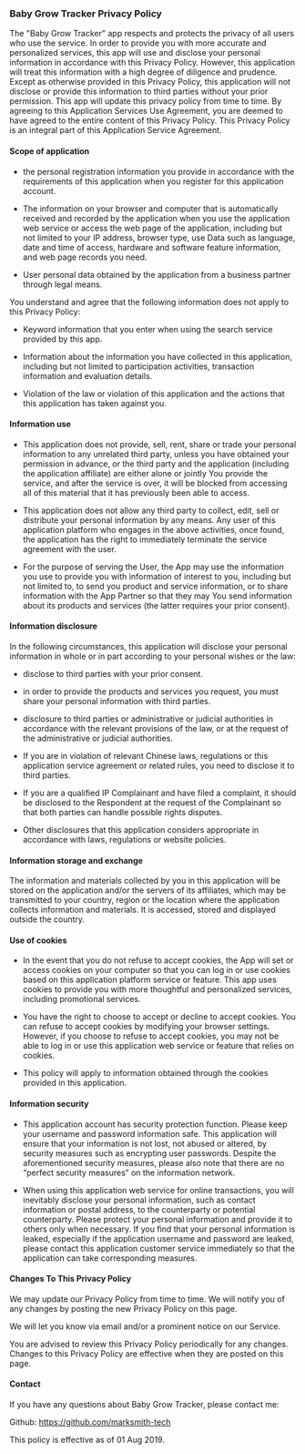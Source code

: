 ### Baby Grow Tracker Privacy Policy
The "Baby Grow Tracker" app respects and protects the privacy of all users who use the service. In order to provide you with more accurate and personalized services, this app will use and disclose your personal information in accordance with this Privacy Policy. However, this application will treat this information with a high degree of diligence and prudence. Except as otherwise provided in this Privacy Policy, this application will not disclose or provide this information to third parties without your prior permission. This app will update this privacy policy from time to time. By agreeing to this Application Services Use Agreement, you are deemed to have agreed to the entire content of this Privacy Policy. This Privacy Policy is an integral part of this Application Service Agreement.

#### Scope of application
* the personal registration information you provide in accordance with the requirements of this application when you register for this application account.

* The information on your browser and computer that is automatically received and recorded by the application when you use the application web service or access the web page of the application, including but not limited to your IP address, browser type, use Data such as language, date and time of access, hardware and software feature information, and web page records you need.

* User personal data obtained by the application from a business partner through legal means.


You understand and agree that the following information does not apply to this Privacy Policy:

* Keyword information that you enter when using the search service provided by this app.

* Information about the information you have collected in this application, including but not limited to participation activities, transaction information and evaluation details.

* Violation of the law or violation of this application and the actions that this application has taken against you.


#### Information use

* This application does not provide, sell, rent, share or trade your personal information to any unrelated third party, unless you have obtained your permission in advance, or the third party and the application (including the application affiliate) are either alone or jointly You provide the service, and after the service is over, it will be blocked from accessing all of this material that it has previously been able to access.

* This application does not allow any third party to collect, edit, sell or distribute your personal information by any means. Any user of this application platform who engages in the above activities, once found, the application has the right to immediately terminate the service agreement with the user.

* For the purpose of serving the User, the App may use the information you use to provide you with information of interest to you, including but not limited to, to send you product and service information, or to share information with the App Partner so that they may You send information about its products and services (the latter requires your prior consent).


#### Information disclosure

In the following circumstances, this application will disclose your personal information in whole or in part according to your personal wishes or the law:

*  disclose to third parties with your prior consent.

*  in order to provide the products and services you request, you must share your personal information with third parties.

* disclosure to third parties or administrative or judicial authorities in accordance with the relevant provisions of the law, or at the request of the administrative or judicial authorities.

* If you are in violation of relevant Chinese laws, regulations or this application service agreement or related rules, you need to disclose it to third parties.

*  If you are a qualified IP Complainant and have filed a complaint, it should be disclosed to the Respondent at the request of the Complainant so that both parties can handle possible rights disputes.

* Other disclosures that this application considers appropriate in accordance with laws, regulations or website policies.

#### Information storage and exchange

The information and materials collected by you in this application will be stored on the application and/or the servers of its affiliates, which may be transmitted to your country, region or the location where the application collects information and materials. It is accessed, stored and displayed outside the country.


#### Use of cookies
*  In the event that you do not refuse to accept cookies, the App will set or access cookies on your computer so that you can log in or use cookies based on this application platform service or feature. This app uses cookies to provide you with more thoughtful and personalized services, including promotional services.

*  You have the right to choose to accept or decline to accept cookies. You can refuse to accept cookies by modifying your browser settings. However, if you choose to refuse to accept cookies, you may not be able to log in or use this application web service or feature that relies on cookies.

* This policy will apply to information obtained through the cookies provided in this application.


#### Information security

* This application account has security protection function. Please keep your username and password information safe. This application will ensure that your information is not lost, not abused or altered, by security measures such as encrypting user passwords. Despite the aforementioned security measures, please also note that there are no “perfect security measures” on the information network.

*  When using this application web service for online transactions, you will inevitably disclose your personal information, such as contact information or postal address, to the counterparty or potential counterparty. Please protect your personal information and provide it to others only when necessary. If you find that your personal information is leaked, especially if the application username and password are leaked, please contact this application customer service immediately so that the application can take corresponding measures.

#### Changes To This Privacy Policy

We may update our Privacy Policy from time to time. We will notify you of any changes by posting the new Privacy Policy on this page.

We will let you know via email and/or a prominent notice on our Service.

You are advised to review this Privacy Policy periodically for any changes. Changes to this Privacy Policy are effective when they are posted on this page.

#### Contact
If you have any questions about Baby Grow Tracker, please contact me:

Github: https://github.com/marksmith-tech

This policy is effective as of 01 Aug 2019.